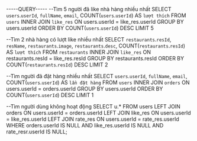 -----QUERY-----
--Tìm 5 người đã like nhà hàng nhiều nhất
SELECT `users`.`userId`, `fullName`, `email`, COUNT(`users`.`userId`) AS `lượt thích`
FROM `users`
INNER JOIN `like_res` ON users.userId = like_res.userId
GROUP BY users.userId
ORDER BY COUNT(`users`.`userId`) DESC
LIMIT 5

--Tìm 2 nhà hàng có lượt like nhiều nhất
SELECT `restaurants`.`resId`, `resName`, `restaurants`.`image`, `restaurants`.`desc`, 
COUNT(`restaurants`.`resId`) AS `lượt thích`
FROM `restaurants`
INNER JOIN `like_res` ON restaurants.resId = like_res.resId
GROUP BY restaurants.resId
ORDER BY COUNT(`restaurants`.`resId`) DESC
LIMIT 2

--Tìm người đã đặt hàng nhiều nhất
SELECT `users`.`userId`, `fullName`, `email`, COUNT(`users`.`userId`) AS `lần đặt hàng`
FROM `users`
INNER JOIN `orders` ON users.userId = orders.userId
GROUP BY users.userId
ORDER BY COUNT(`users`.`userId`) DESC 
LIMIT 1

--Tìm người dùng không hoạt động
SELECT u.*
FROM users 
LEFT JOIN orders ON users.userId = orders.userId
LEFT JOIN like_res ON users.userId = like_res.userId
LEFT JOIN rate_res ON users.userId = rate_res.userId
WHERE orders.userId IS NULL AND like_res.userId IS NULL AND rate_resr.userId IS NULL;

